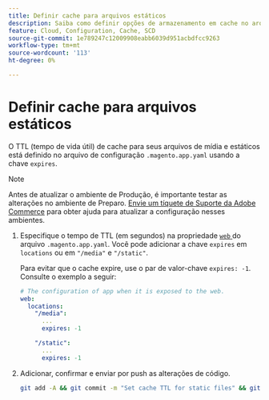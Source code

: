 ```yaml
---
title: Definir cache para arquivos estáticos
description: Saiba como definir opções de armazenamento em cache no arquivo de configuração do aplicativo  [!DNL Commerce] .
feature: Cloud, Configuration, Cache, SCD
source-git-commit: 1e789247c12009908eabb6039d951acbdfcc9263
workflow-type: tm+mt
source-wordcount: '113'
ht-degree: 0%

---
```


# Definir cache para arquivos estáticos

O TTL (tempo de vida útil) de cache para seus arquivos de mídia e estáticos está definido no arquivo de configuração `.magento.app.yaml` usando a chave `expires`.

>[!NOTE]
>
>Antes de atualizar o ambiente de Produção, é importante testar as alterações no ambiente de Preparo. [Envie um tíquete de Suporte da Adobe Commerce](https://experienceleague.adobe.com/docs/commerce-knowledge-base/kb/help-center-guide/magento-help-center-user-guide.html#submit-ticket) para obter ajuda para atualizar a configuração nesses ambientes.

1. Especifique o tempo de TTL (em segundos) na propriedade [`web` ](web-property.md) do arquivo `.magento.app.yaml`. Você pode adicionar a chave `expires` em `locations` ou em `"/media"` e `"/static"`.

   Para evitar que o cache expire, use o par de valor-chave `expires: -1`. Consulte o exemplo a seguir:

   ```yaml
   # The configuration of app when it is exposed to the web.
   web:
     locations:
       "/media":
         ...
         expires: -1
   
       "/static":
         ...
         expires: -1
   ```

1. Adicionar, confirmar e enviar por push as alterações de código.

   ```bash
   git add -A && git commit -m "Set cache TTL for static files" && git push origin <branch-name>
   ```
